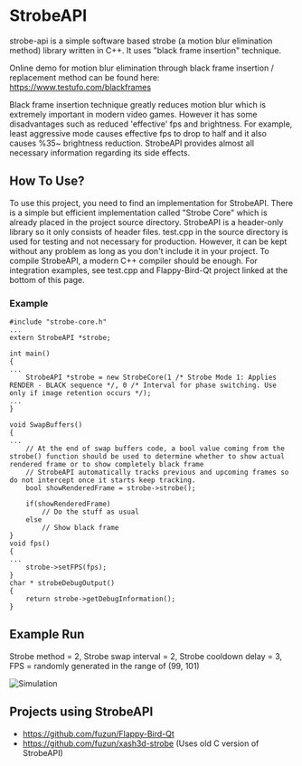

# StrobeAPI
strobe-api is a simple software based strobe (a motion blur elimination method) library written in C++. It uses "black frame insertion" technique.

Online demo for motion blur elimination through black frame insertion / replacement method can be found here: https://www.testufo.com/blackframes

Black frame insertion technique greatly reduces motion blur which is extremely important in modern video games. However it has some disadvantages such as reduced 'effective' fps and brightness. For example, least aggressive mode causes effective fps to drop to half and it also causes %35~ brightness reduction. StrobeAPI provides almost all necessary information regarding its side effects.

## How To Use?
To use this project, you need to find an implementation for StrobeAPI. There is a simple but efficient implementation called "Strobe Core" which is already placed in the project source directory.
StrobeAPI is a header-only library so it only consists of header files. test.cpp in the source directory is used for testing and not necessary for production. However, it can be kept without any problem as long as you don't include it in your project.
To compile StrobeAPI, a modern C++ compiler should be enough.
For integration examples, see test.cpp and Flappy-Bird-Qt project linked at the bottom of this page.

### Example

    #include "strobe-core.h"
    ...
    extern StrobeAPI *strobe;
    
    int main()
    {
    ...
	    StrobeAPI *strobe = new StrobeCore(1 /* Strobe Mode 1: Applies RENDER - BLACK sequence */, 0 /* Interval for phase switching. Use only if image retention occurs */);
	...
    }
    
    void SwapBuffers()
    {
	...
	    // At the end of swap buffers code, a bool value coming from the strobe() function should be used to determine whether to show actual rendered frame or to show completely black frame
	    // StrobeAPI automatically tracks previous and upcoming frames so do not intercept once it starts keep tracking.
	    bool showRenderedFrame = strobe->strobe();
	    
	    if(showRenderedFrame)
		    // Do the stuff as usual
	    else
		    // Show black frame
	}
	void fps()
	{
	...
		strobe->setFPS(fps);
	}
	char * strobeDebugOutput()
	{
		return strobe->getDebugInformation();
	}

## Example Run
Strobe method = 2,
Strobe swap interval = 2,
Strobe cooldown delay = 3,
FPS = randomly generated in the range of (99, 101)

![Simulation](https://vgy.me/An4BfE.png)

## Projects using StrobeAPI
 - https://github.com/fuzun/Flappy-Bird-Qt
 - https://github.com/fuzun/xash3d-strobe (Uses old C version of StrobeAPI)

